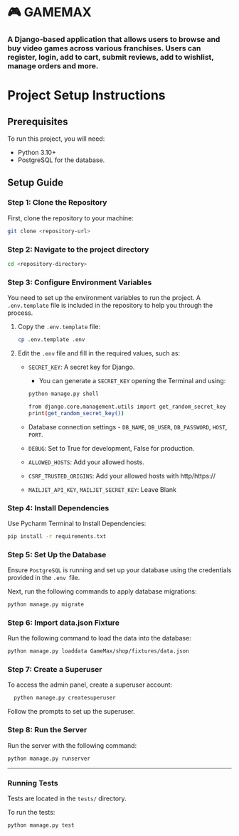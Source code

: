 # 🎮 GAMEMAX
### A Django-based application that allows users to browse and buy video games across various franchises. Users can register, login, add to cart, submit reviews, add to wishlist, manage orders and more.

# Project Setup Instructions

## Prerequisites

To run this project, you will need:

- Python 3.10+
- PostgreSQL for the database.

## Setup Guide

### Step 1: Clone the Repository

First, clone the repository to your machine:

```sh
git clone <repository-url>
```

### Step 2: Navigate to the project directory 

```sh
cd <repository-directory>
```

### Step 3: Configure Environment Variables

You need to set up the environment variables to run the project. 
A `.env.template` file is included in the repository to help you through the process.

1. Copy the `.env.template` file:
    ```sh
    cp .env.template .env
    ```

2. Edit the `.env` file and fill in the required values, such as:
   - `SECRET_KEY`: A secret key for Django.
       - You can generate a `SECRET_KEY` opening the Terminal and using:
         
        ```sh
        python manage.py shell
        ```
        ```sh
        from django.core.management.utils import get_random_secret_key
        print(get_random_secret_key())
        ```
   - Database connection settings - `DB_NAME`, `DB_USER`, `DB_PASSWORD`, `HOST`, `PORT`.
   - `DEBUG`: Set to True for development, False for production.
   - `ALLOWED_HOSTS`: Add your allowed hosts.
   - `CSRF_TRUSTED_ORIGINS`: Add your allowed hosts with http/https://
   - `MAILJET_API_KEY`, `MAILJET_SECRET_KEY`: Leave Blank


### Step 4: Install Dependencies

Use Pycharm Terminal to Install Dependencies:
```sh
pip install -r requirements.txt
```

### Step 5: Set Up the Database

Ensure `PostgreSQL` is running and set up your database using the credentials provided in the `.env `file.

Next, run the following commands to apply database migrations:
```sh
python manage.py migrate
```

### Step 6: Import data.json Fixture

Run the following command to load the data into the database:

```sh
python manage.py loaddata GameMax/shop/fixtures/data.json
```

### Step 7: Create a Superuser
To access the admin panel, create a superuser account:

```sh
  python manage.py createsuperuser
```

Follow the prompts to set up the superuser.

### Step 8: Run the Server
Run the server with the following command:

```shell
python manage.py runserver
```

---

### Running Tests
Tests are located in the `tests/` directory.

To run the tests:
```shell
python manage.py test
```
